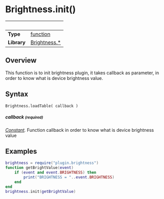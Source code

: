 # Brightness.init()

|                      | &nbsp;
| -------------------- | ---------------------------------------------------------------
| __Type__             | [function](http://docs.coronalabs.com/api/type/Function.html)
| __Library__          | [Brightness.*](README.md)


## Overview

This function is to init brightness plugin, it takes callback as parameter, in order to know what is device brightness value.


## Syntax

	Brightness.loadTable( callback )

##### callback <small>(required)</small>
_[Constant](http://docs.coronalabs.com/api/type/Function.html)._ Function callback in order to know what is device brightness value


## Examples

``````lua
brightness = require("plugin.brightness")
function getBrightValue(event)
    if (event and event.BRIGHTNESS) then
        print("BRIGHTNESS = "..event.BRIGHTNESS)
    end
end
brightness.init(getBrightValue)
``````
